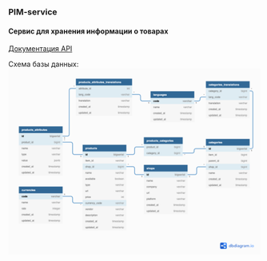 ### PIM-service

#### Сервис для хранения информации о товарах

[Документация API](docs/docs.md)

Схема базы данных:
![pim_db](pim_db.png)

